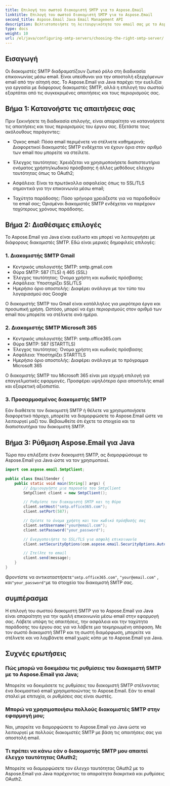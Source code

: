 ```yaml
---
title: Επιλογή του σωστού διακομιστή SMTP για το Aspose.Email
linktitle: Επιλογή του σωστού διακομιστή SMTP για το Aspose.Email
second_title: Aspose.Email Java Email Management API
description: Βελτιστοποιήστε τη λειτουργικότητα του email σας με το Aspose.Email για Java. Μάθετε πώς να επιλέγετε τον σωστό διακομιστή SMTP και να στέλνετε email χωρίς κόπο.
type: docs
weight: 10
url: /el/java/configuring-smtp-servers/choosing-the-right-smtp-server/
---
```


## Εισαγωγή

Οι διακομιστές SMTP διαδραματίζουν ζωτικό ρόλο στη διαδικασία επικοινωνίας μέσω email. Είναι υπεύθυνοι για την αποστολή εξερχόμενων email από την αίτησή σας. Το Aspose.Email για Java παρέχει την ευελιξία για εργασία με διάφορους διακομιστές SMTP, αλλά η επιλογή του σωστού εξαρτάται από τις συγκεκριμένες απαιτήσεις και τους περιορισμούς σας.

## Βήμα 1: Κατανοήστε τις απαιτήσεις σας

Πριν ξεκινήσετε τη διαδικασία επιλογής, είναι απαραίτητο να κατανοήσετε τις απαιτήσεις και τους περιορισμούς του έργου σας. Εξετάστε τους ακόλουθους παράγοντες:

- Όγκος email: Πόσα email περιμένετε να στέλνετε καθημερινά; Διαφορετικοί διακομιστές SMTP ενδέχεται να έχουν όρια στον αριθμό των email που μπορείτε να στείλετε.

- Έλεγχος ταυτότητας: Χρειάζεται να χρησιμοποιήσετε διαπιστευτήρια ονόματος χρήστη/κωδικού πρόσβασης ή άλλες μεθόδους ελέγχου ταυτότητας όπως το OAuth2;

- Ασφάλεια: Είναι τα πρωτόκολλα ασφαλείας όπως το SSL/TLS σημαντικά για την επικοινωνία μέσω email;

- Ταχύτητα παράδοσης: Πόσο γρήγορα χρειάζεστε για να παραδοθούν τα email σας; Ορισμένοι διακομιστές SMTP ενδέχεται να παρέχουν ταχύτερους χρόνους παράδοσης.

## Βήμα 2: Διαθέσιμες επιλογές

Το Aspose.Email για Java είναι ευέλικτο και μπορεί να λειτουργήσει με διάφορους διακομιστές SMTP. Εδώ είναι μερικές δημοφιλείς επιλογές:

### 1. Διακομιστής SMTP Gmail

- Κεντρικός υπολογιστής SMTP: smtp.gmail.com
- Θύρα SMTP: 587 (TLS) ή 465 (SSL)
- Έλεγχος ταυτότητας: Όνομα χρήστη και κωδικός πρόσβασης
- Ασφάλεια: Υποστηρίζει SSL/TLS
- Ημερήσιο όριο αποστολής: Διαφέρει ανάλογα με τον τύπο του λογαριασμού σας Google

Ο διακομιστής SMTP του Gmail είναι κατάλληλος για μικρότερα έργα και προσωπική χρήση. Ωστόσο, μπορεί να έχει περιορισμούς στον αριθμό των email που μπορείτε να στέλνετε ανά ημέρα.

### 2. Διακομιστής SMTP Microsoft 365

- Κεντρικός υπολογιστής SMTP: smtp.office365.com
- Θύρα SMTP: 587 (STARTTLS)
- Έλεγχος ταυτότητας: Όνομα χρήστη και κωδικός πρόσβασης
- Ασφάλεια: Υποστηρίζει STARTTLS
- Ημερήσιο όριο αποστολής: Διαφέρει ανάλογα με το πρόγραμμα Microsoft 365

Ο διακομιστής SMTP του Microsoft 365 είναι μια ισχυρή επιλογή για επαγγελματικές εφαρμογές. Προσφέρει υψηλότερα όρια αποστολής email και εξαιρετική αξιοπιστία.

### 3. Προσαρμοσμένος διακομιστής SMTP

Εάν διαθέτετε τον διακομιστή SMTP ή θέλετε να χρησιμοποιήσετε διαφορετικό πάροχο, μπορείτε να διαμορφώσετε το Aspose.Email ώστε να λειτουργεί μαζί του. Βεβαιωθείτε ότι έχετε τα στοιχεία και τα διαπιστευτήρια του διακομιστή SMTP.

## Βήμα 3: Ρύθμιση Aspose.Email για Java

Τώρα που επιλέξατε έναν διακομιστή SMTP, ας διαμορφώσουμε το Aspose.Email για Java ώστε να τον χρησιμοποιεί.

```java
import com.aspose.email.SmtpClient;

public class EmailSender {
    public static void main(String[] args) {
        // Δημιουργήστε μια παρουσία του SmtpClient
        SmtpClient client = new SmtpClient();

        // Ρυθμίστε τον διακομιστή SMTP και τη θύρα
        client.setHost("smtp.office365.com");
        client.setPort(587);

        // Ορίστε το όνομα χρήστη και τον κωδικό πρόσβασής σας
        client.setUsername("your@email.com");
        client.setPassword("your_password");

        // Ενεργοποιήστε το SSL/TLS για ασφαλή επικοινωνία
        client.setSecurityOptions(com.aspose.email.SecurityOptions.Auto);

        // Στείλτε το email
        client.send(message);
    }
}
```

 Φροντίστε να αντικαταστήσετε`"smtp.office365.com"`, `"your@email.com"` , και`"your_password"`με τα στοιχεία του διακομιστή SMTP σας.

## συμπέρασμα

Η επιλογή του σωστού διακομιστή SMTP για το Aspose.Email για Java είναι απαραίτητη για την ομαλή επικοινωνία μέσω email στην εφαρμογή σας. Λάβετε υπόψη τις απαιτήσεις, την ασφάλεια και την ταχύτητα παράδοσης του έργου σας για να λάβετε μια τεκμηριωμένη απόφαση. Με τον σωστό διακομιστή SMTP και τη σωστή διαμόρφωση, μπορείτε να στέλνετε και να λαμβάνετε email χωρίς κόπο με το Aspose.Email για Java.

## Συχνές ερωτήσεις

### Πώς μπορώ να δοκιμάσω τις ρυθμίσεις του διακομιστή SMTP με το Aspose.Email για Java;

Μπορείτε να δοκιμάσετε τις ρυθμίσεις του διακομιστή SMTP στέλνοντας ένα δοκιμαστικό email χρησιμοποιώντας το Aspose.Email. Εάν το email σταλεί με επιτυχία, οι ρυθμίσεις σας είναι σωστές.

### Μπορώ να χρησιμοποιήσω πολλούς διακομιστές SMTP στην εφαρμογή μου;

Ναι, μπορείτε να διαμορφώσετε το Aspose.Email για Java ώστε να λειτουργεί με πολλούς διακομιστές SMTP με βάση τις απαιτήσεις σας για αποστολή email.

### Τι πρέπει να κάνω εάν ο διακομιστής SMTP μου απαιτεί έλεγχο ταυτότητας OAuth2;

Μπορείτε να διαμορφώσετε τον έλεγχο ταυτότητας OAuth2 με το Aspose.Email για Java παρέχοντας τα απαραίτητα διακριτικά και ρυθμίσεις OAuth2.